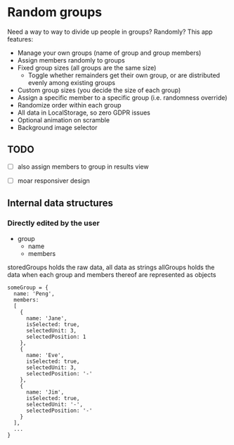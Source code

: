 # Random groups

Need a way to way to divide up people in groups? Randomly? This app features:

- Manage your own groups (name of group and group members)
- Assign members randomly to groups
- Fixed group sizes (all groups are the same size)
  - Toggle whether remainders get their own group, or are distributed evenly among existing groups
- Custom group sizes (you decide the size of each group)
- Assign a specific member to a specific group (i.e. randomness override)
- Randomize order within each group
- All data in LocalStorage, so zero GDPR issues
- Optional animation on scramble
- Background image selector

## TODO

- [ ] also assign members to group in results view
- [ ] moar responsiver design


## Internal data structures

### Directly edited by the user

- group
  - name
  - members

storedGroups holds the raw data, all data as strings
allGroups holds the data when each group and members thereof are represented as objects

```
someGroup = {
  name: 'Peng',
  members:
  [
    {
      name: 'Jane',
      isSelected: true,
      selectedUnit: 3,
      selectedPosition: 1
    },
    {
      name: 'Eve',
      isSelected: true,
      selectedUnit: 3,
      selectedPosition: '-'
    },
    {
      name: 'Jim',
      isSelected: true,
      selectedUnit: '-',
      selectedPosition: '-'
    }
  ],
  ...
}
```

